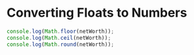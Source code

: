 # Converting Floats to Numbers

```javascript
console.log(Math.floor(netWorth));
console.log(Math.ceil(netWorth));
console.log(Math.round(netWorth));
```
